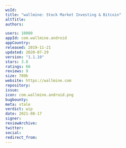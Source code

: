 ```yaml
---
wsId: 
title: "wallmine: Stock Market Investing & Bitcoin"
altTitle: 
authors:

users: 10000
appId: com.wallmine.android
appCountry: 
released: 2019-11-21
updated: 2020-07-29
version: "1.1.10"
stars: 3.8
ratings: 66
reviews: 9
size: 789k
website: https://wallmine.com
repository: 
issue: 
icon: com.wallmine.android.png
bugbounty: 
meta: stale
verdict: wip
date: 2021-08-17
signer: 
reviewArchive:
twitter: 
social:
redirect_from:
---
```


